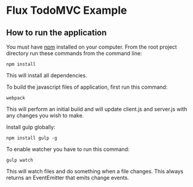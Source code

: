 # Flux TodoMVC Example

## How to run the application

You must have [npm](https://www.npmjs.org/) installed on your computer.
From the root project directory run these commands from the command line:

    npm install

This will install all dependencies.

To build the javascript files of application, first run this command:

    webpack

This will perform an initial build and will update client.js and server.js with any changes you wish to make.

Install gulp globally:

    npm install gulp -g

To enable watcher you have to run this command:

    gulp watch

This will watch files and do something when a file changes. This always returns an EventEmitter that emits change events.

